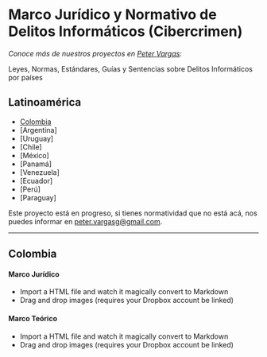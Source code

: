 # Marco Jurídico y Normativo de Delitos Informáticos (Cibercrimen)
_Conoce más de nuestros proyectos en [Peter Vargas](https://petervargas.com):_

Leyes, Normas, Estándares, Guías y Sentencias sobre Delitos Informáticos por países

## Latinoamérica

* [Colombia](https://github.com/PetterVargas/marco-juridico-y-normativo-de-delitos-informaticos-cibercrimen/blob/master/README.md "Colombia")
* [Argentina]
* [Uruguay]
* [Chile]
* [México]
* [Panamá]
* [Venezuela]
* [Ecuador]
* [Perú]
* [Paraguay]

Este proyecto está en progreso, si tienes normatividad que no está acá, nos puedes informar en peter.vargasg@gmail.com.

-------------

## Colombia

#### Marco Jurídico

  - Import a HTML file and watch it magically convert to Markdown
  - Drag and drop images (requires your Dropbox account be linked)

#### Marco Teórico

  - Import a HTML file and watch it magically convert to Markdown
  - Drag and drop images (requires your Dropbox account be linked)
